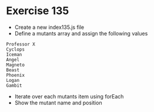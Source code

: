 # Exercise 135

- Create a new index135.js file
- Define a mutants array and assign the following values

```
Professor X
Cyclops
Iceman
Angel
Magneto
Beast
Phoenix
Logan
Gambit
```

- Iterate over each mutants item using forEach
- Show the mutant name and position
